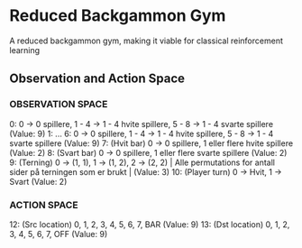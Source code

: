 # Reduced Backgammon Gym
A reduced backgammon gym, making it viable for classical reinforcement learning


## Observation and Action Space

### OBSERVATION SPACE

0: 0 -> 0 spillere, 1 - 4 -> 1 - 4 hvite spillere, 5 - 8 -> 1 - 4 svarte spillere (Value: 9)
1: ...
6: 0 -> 0 spillere, 1 - 4 -> 1 - 4 hvite spillere, 5 - 8 -> 1 - 4 svarte spillere (Value: 9)
7: (Hvit bar) 0 -> 0 spillere, 1 eller flere hvite spillere (Value: 2)
8: (Svart bar) 0 -> 0 spillere, 1 eller flere svarte spillere (Value: 2)
9: (Terning) 0 -> (1, 1), 1 -> (1, 2), 2 -> (2, 2) | Alle permutations for antall sider på terningen som er brukt | (Value: 3)
10: (Player turn) 0 -> Hvit, 1 -> Svart (Value: 2)

### ACTION SPACE

12: (Src location) 0, 1, 2, 3, 4, 5, 6, 7, BAR (Value: 9)
13: (Dst location) 0, 1, 2, 3, 4, 5, 6, 7, OFF (Value: 9)